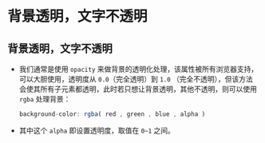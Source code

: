 # 背景透明，文字不透明

## 背景透明，文字不透明

*   我们通常是使用 `opacity` 来做背景的透明化处理，该属性被所有浏览器支持，可以大胆使用，透明度从 `0.0`（完全透明）到 `1.0` （完全不透明），但该方法会使其所有子元素都透明，此时若只想让背景透明，其他不透明，则可以使用 `rgba` 处理背景：

    ```javascript
    background-color: rgba( red , green , blue , alpha )
    ```

*   其中这个 `alpha` 即设置透明度，取值在 `0~1` 之间。
